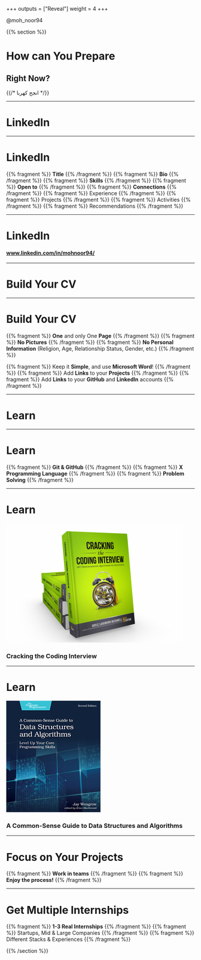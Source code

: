 +++
outputs = ["Reveal"]
weight = 4
+++


<p class="twitter">@moh_noor94</p>

{{% section %}}

# How can You Prepare
## Right Now?

{{/* انجح كهربا */}}

---
# LinkedIn
---

# LinkedIn

{{% fragment %}} **Title** {{% /fragment %}}
{{% fragment %}} **Bio** {{% /fragment %}}
{{% fragment %}} **Skills** {{% /fragment %}}
{{% fragment %}} **Open to** {{% /fragment %}}
{{% fragment %}} **Connections** {{% /fragment %}}
{{% fragment %}} Experience {{% /fragment %}}
{{% fragment %}} Projects {{% /fragment %}}
{{% fragment %}} Activities {{% /fragment %}}
{{% fragment %}} Recommendations {{% /fragment %}}

---

# LinkedIn

####  www.linkedin.com/in/mohnoor94/

---

# Build Your CV

---

# Build Your CV
{{% fragment %}} **One** and only One **Page** {{% /fragment %}}
{{% fragment %}} **No Pictures** {{% /fragment %}}
{{% fragment %}} **No Personal Information** (Religion, Age, Relationship Status, Gender, etc.) {{% /fragment %}}

{{% fragment %}} Keep it **Simple**, and use **Microsoft Word**! {{% /fragment %}}
{{% fragment %}} Add **Links** to your **Projects** {{% /fragment %}}
{{% fragment %}} Add **Links** to your **GitHub** and **LinkedIn** accounts {{% /fragment %}}


---

# Learn

---

# Learn
{{% fragment %}} **Git & GitHub** {{% /fragment %}}
{{% fragment %}} **X Programming Language** {{% /fragment %}}
{{% fragment %}} **Problem Solving** {{% /fragment %}}

---

# Learn
<img class="r-stretch" src="pics/cracking-the-coding-interview.png" alt="Cracking the Coding Interview">

### Cracking the Coding Interview

---
# Learn
<img class="r-stretch" src="pics/common-sense-guide-ds.jpg" alt="A Common-Sense Guide to Data Structures and Algorithms: Level Up Your Core Programming Skills">

### A Common-Sense Guide to Data Structures and Algorithms


---

# Focus on Your Projects
{{% fragment %}} **Work in teams** {{% /fragment %}}
{{% fragment %}} **Enjoy the process!** {{% /fragment %}}


---

# Get Multiple Internships
{{% fragment %}} **1-3 Real Internships** {{% /fragment %}}
{{% fragment %}} Startups, Mid & Large Companies {{% /fragment %}}
{{% fragment %}} Different Stacks & Experiences {{% /fragment %}}

{{% /section %}}
